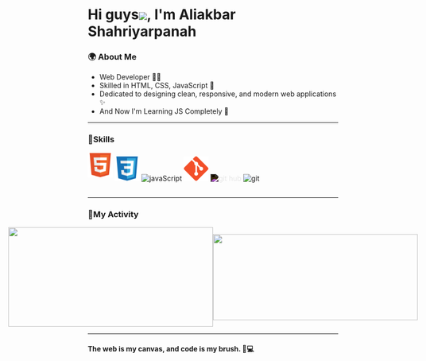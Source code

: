 # Hi guys<img src="https://media.giphy.com/media/v1.Y2lkPWVjZjA1ZTQ3NnkybmtwZ2U4bXB4djkxeW0ybTNqNXhzdWhwOHMzaWRreWRvcTdoYiZlcD12MV9zdGlja2Vyc19zZWFyY2gmY3Q9cw/YSlD6I04v4s9pgwPcT/giphy.gif" width="60" style="vertical-align: middle;">, I'm Aliakbar Shahriyarpanah

### 🌍 **About Me**
- Web Developer 👨‍💻
- Skilled in HTML, CSS, JavaScript 🚀
- Dedicated to designing clean, responsive, and modern web applications ✨
- And Now I'm Learning JS Completely 🌱

---

<h3>🚀<b>Skills</b></h4>
<div style="margin-bottom: 30px;">
  <img src="https://raw.githubusercontent.com/devicons/devicon/master/icons/html5/html5-original.svg" alt="html5" width="50" style="margin-bottom:7px;"/>
  <img src="https://raw.githubusercontent.com/devicons/devicon/master/icons/css3/css3-original.svg" alt="css3" width="50"/>
  <img src="https://github.com/user-attachments/assets/08258f12-018d-48e7-8fdc-4bc3a93d2855" alt="javaScript" width="50" height="50" />
  <img src="https://raw.githubusercontent.com/devicons/devicon/master/icons/git/git-original.svg" alt="git" width="50"/>
  <img  height="50" alt="git hub" src="https://github.com/user-attachments/assets/f2b9421a-8bd8-4578-b129-68a2c3c8e1ef" width="50" style="filter: invert(1);"/>
  <img src="https://private-user-images.githubusercontent.com/230725578/490770246-a2eca642-bb50-4308-9723-081772bf8cec.png?jwt=eyJ0eXAiOiJKV1QiLCJhbGciOiJIUzI1NiJ9.eyJpc3MiOiJnaXRodWIuY29tIiwiYXVkIjoicmF3LmdpdGh1YnVzZXJjb250ZW50LmNvbSIsImtleSI6ImtleTUiLCJleHAiOjE3NTg0OTY3NTcsIm5iZiI6MTc1ODQ5NjQ1NywicGF0aCI6Ii8yMzA3MjU1NzgvNDkwNzcwMjQ2LWEyZWNhNjQyLWJiNTAtNDMwOC05NzIzLTA4MTc3MmJmOGNlYy5wbmc_WC1BbXotQWxnb3JpdGhtPUFXUzQtSE1BQy1TSEEyNTYmWC1BbXotQ3JlZGVudGlhbD1BS0lBVkNPRFlMU0E1M1BRSzRaQSUyRjIwMjUwOTIxJTJGdXMtZWFzdC0xJTJGczMlMkZhd3M0X3JlcXVlc3QmWC1BbXotRGF0ZT0yMDI1MDkyMVQyMzE0MTdaJlgtQW16LUV4cGlyZXM9MzAwJlgtQW16LVNpZ25hdHVyZT0yYTJhZjYwNGM4MzExY2YwYTU2MjVhMTZjNGM3OTNiNDFjM2Y3ZjVkNmVjNjkxMmI4NGQ5YWJjMmUzZTg4MTBkJlgtQW16LVNpZ25lZEhlYWRlcnM9aG9zdCJ9.Pe1c6mpn5Ui9E597xUqW86gSbofULobTJXucA3WpL8I" alt="git" width="50"/>
</div> 

----

<h3>💪<b>My Activity </b></h3>
<div style="display: flex; justify-content: center;align-items:center;">
  <img src="https://github-readme-stats.vercel.app/api?username=AliakbarShahriyari-DP&theme=chartreuse-dark&show_icons=true" height="200" width="412"/>
  <img src="https://github-readme-stats.vercel.app/api/top-langs/?username=AliakbarShahriyari-DP&layout=compact&theme=chartreuse-dark" height="173" width="412"/>
</div>

---

#### The web is my canvas, and code is my brush. 🎨💻
